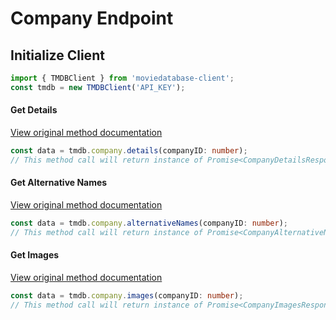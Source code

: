 # Company Endpoint

## Initialize Client
```ts
import { TMDBClient } from 'moviedatabase-client';
const tmdb = new TMDBClient('API_KEY');
```

#### Get Details
[View original method documentation](https://developers.themoviedb.org/3/companies/get-company-details)
```ts
const data = tmdb.company.details(companyID: number);
// This method call will return instance of Promise<CompanyDetailsResponse>
``` 

#### Get Alternative Names
[View original method documentation](https://developers.themoviedb.org/3/companies/get-company-alternative-names)
```ts
const data = tmdb.company.alternativeNames(companyID: number);
// This method call will return instance of Promise<CompanyAlternativeNamesResponse>
``` 

#### Get Images
[View original method documentation](https://developers.themoviedb.org/3/companies/get-company-images)
```ts
const data = tmdb.company.images(companyID: number);
// This method call will return instance of Promise<CompanyImagesResponse>
``` 

